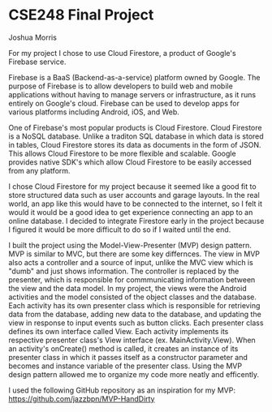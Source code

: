 # CSE248 Final Project
Joshua Morris

For my project I chose to use Cloud Firestore, a product of Google's Firebase service.

Firebase is a BaaS (Backend-as-a-service) platform owned by Google. The purpose of Firebase is to allow developers to build 
web and mobile applications without having to manage servers or infrastructure, as it runs entirely on Google's cloud. Firebase can be
used to develop apps for various platforms including Android, iOS, and Web.

One of Firebase's most popular products is Cloud Firestore. Cloud Firestore is a NoSQL database. Unlike a traditon SQL database in which
data is stored in tables, Cloud Firestore stores its data as documents in the form of JSON. This allows Cloud Firestore to be more flexible
and scalable. Google provides native SDK's which allow Cloud Firestore to be easily accessed from any platform.

I chose Cloud Firestore for my project because it seemed like a good fit to store structured data such as user accounts and garage layouts.
In the real world, an app like this would have to be connected to the internet, so I felt it would it would be a good idea to get
experience connecting an app to an online database. I decided to integrate Firestore early in the project because I figured it would be more difficult to do so if I waited until the
end.

I built the project using the Model-View-Presenter (MVP) design pattern. MVP is similar to MVC, but there are some key differnces. The
view in MVP also acts a controller and a source of input, unlike the MVC view which is "dumb" and just shows information. The controller
is replaced by the presenter, which is responsible for commmunicating information between the view and the data model. In my project, the
views were the Android activities and the model consisted of the object classes and the database. Each activity has its own presenter class which is responsible for retrieving data from the database, adding new data to the database, and updating the view in response to input events such as button clicks. Each presenter class defines its own interface called View. Each activity implements its respective 
presenter class's View interface (ex. MainActivity.View). When an activity's onCreate() method is called, it creates an instance of its
presenter class in which it passes itself as a constructor parameter and becomes and instance variable of the presenter class. Using the MVP design pattern allowed me to organize my code more neatly and efficently.

I used the following GitHub repository as an inspiration for my MVP:
https://github.com/jazzbpn/MVP-HandDirty

